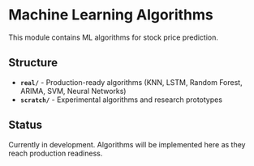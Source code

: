 # Machine Learning Algorithms

This module contains ML algorithms for stock price prediction.

## Structure

- **`real/`** - Production-ready algorithms (KNN, LSTM, Random Forest, ARIMA, SVM, Neural Networks)
- **`scratch/`** - Experimental algorithms and research prototypes

## Status

Currently in development. Algorithms will be implemented here as they reach production readiness.
